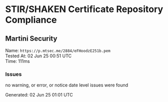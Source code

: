 # STIR/SHAKEN Certificate Repository Compliance

## Martini Security

Name: `https://p.mtsec.me/2884/eFHoodzE251b.pem`\
Tested At: 02 Jun 25 00:51 UTC\
Time: 111ms

### Issues

no warning, or error, or notice date level issues were found

Generated: 02 Jun 25 01:01 UTC